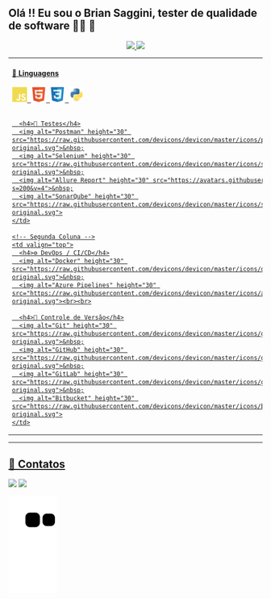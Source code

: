 ## Olá !! Eu sou o Brian Saggini, tester de qualidade de software 👨‍💻 🐞



<div align="center">
  <a href="https://github.com/saggini">
  <img height="180em" src="https://github-readme-stats.vercel.app/api?username=saggini&show_icons=true&theme=dracula&include_all_commits=true&count_private=true"/>
  <img height="180em" src="https://github-readme-stats.vercel.app/api/top-langs/?username=saggini&layout=compact&langs_count=7&theme=dracula"/>
</div>
  
   
<table>
  <tr>
    <!-- Primeira Coluna -->
    <td valign="top">
      <h4>🚀 Linguagens</h4>
      <img alt="JavaScript" height="30" src="https://raw.githubusercontent.com/devicons/devicon/master/icons/javascript/javascript-plain.svg">&nbsp;
      <img alt="HTML5" height="30" src="https://raw.githubusercontent.com/devicons/devicon/master/icons/html5/html5-original.svg">&nbsp;
      <img alt="CSS3" height="30" src="https://raw.githubusercontent.com/devicons/devicon/master/icons/css3/css3-original.svg">&nbsp;
      <img alt="Python" height="30" src="https://raw.githubusercontent.com/devicons/devicon/master/icons/python/python-original.svg"><br><br>

      <h4>🧪 Testes</h4>
      <img alt="Postman" height="30" src="https://raw.githubusercontent.com/devicons/devicon/master/icons/postman/postman-original.svg">&nbsp;
      <img alt="Selenium" height="30" src="https://raw.githubusercontent.com/devicons/devicon/master/icons/selenium/selenium-original.svg">&nbsp;
      <img alt="Allure Report" height="30" src="https://avatars.githubusercontent.com/u/5879127?s=200&v=4">&nbsp;
      <img alt="SonarQube" height="30" src="https://raw.githubusercontent.com/devicons/devicon/master/icons/sonarqube/sonarqube-original.svg">
    </td>

    <!-- Segunda Coluna -->
    <td valign="top">
      <h4>⚙️ DevOps / CI/CD</h4>
      <img alt="Docker" height="30" src="https://raw.githubusercontent.com/devicons/devicon/master/icons/docker/docker-original.svg">&nbsp;
      <img alt="Azure Pipelines" height="30" src="https://raw.githubusercontent.com/devicons/devicon/master/icons/azuredevops/azuredevops-original.svg"><br><br>

      <h4>🔧 Controle de Versão</h4>
      <img alt="Git" height="30" src="https://raw.githubusercontent.com/devicons/devicon/master/icons/git/git-original.svg">&nbsp;
      <img alt="GitHub" height="30" src="https://raw.githubusercontent.com/devicons/devicon/master/icons/github/github-original.svg">&nbsp;
      <img alt="GitLab" height="30" src="https://raw.githubusercontent.com/devicons/devicon/master/icons/gitlab/gitlab-original.svg">&nbsp;
      <img alt="Bitbucket" height="30" src="https://raw.githubusercontent.com/devicons/devicon/master/icons/bitbucket/bitbucket-original.svg">
    </td>
  </tr>
</table>



  
  ---
  
  ## 📱 Contatos
  
  <div>
    <a href = "mailto:briansaggini@gmail.com"><img src="https://img.shields.io/badge/Gmail-D14836?style=for-the-badge&logo=gmail&logoColor=white" target="_blank"></a>
  <a href="https://www.linkedin.com/in/briansagini/" target="_blank"><img src="https://img.shields.io/badge/-LinkedIn-%230077B5?style=for-the-badge&logo=linkedin&logoColor=white" target="_blank"></a> 
  </div>

  ![Snake animation](https://github.com/Saggini/Saggini/blob/output/github-contribution-grid-snake.svg)
